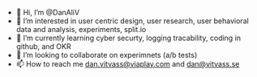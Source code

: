 - 👋 Hi, I’m @DanAliV
- 👀 I’m interested in user centric design, user research, user behavioral data and analysis, experiments, split.io 
- 🌱 I’m currently learning cyber securty, logging tracability, coding in github, and OKR 
- 💞️ I’m looking to collaborate on experimnets (a/b tests)
- 📫 How to reach me dan.vitvass@viaplay.com and dan@vitvass.se 

<!---
DanAliV/DanAliV is a ✨ special ✨ repository because its `README.md` (this file) appears on your GitHub profile.
You can click the Preview link to take a look at your changes.
--->
